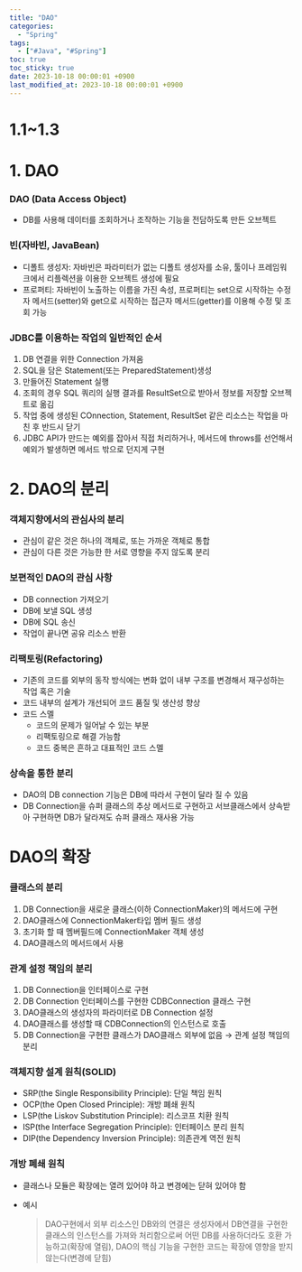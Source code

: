 ```yaml
---
title: "DAO"
categories:
  - "Spring"
tags:
  - ["#Java", "#Spring"]
toc: true
toc_sticky: true
date: 2023-10-18 00:00:01 +0900
last_modified_at: 2023-10-18 00:00:01 +0900
---
```

# 1.1~1.3

# 1. DAO

### DAO (Data Access Object)

- DB를 사용해 데이터를 조회하거나 조작하는 기능을 전담하도록 만든 오브젝트

### 빈(자바빈, JavaBean)

- 디폴트 생성자: 자바빈은 파라미터가 없는 디폴트 생성자를 소유, 툴이나 프레임워크에서 리플렉션을 이용한 오브젝트 생성에 필요
- 프로퍼티: 자바빈이 노출하는 이름을 가진 속성, 프로퍼티는 set으로 시작하는 수정자 메서드(setter)와 get으로 시작하는 접근자 메서드(getter)를 이용해 수정 및 조회 가능

### JDBC를 이용하는 작업의 일반적인 순서

1. DB 연결을 위한 Connection 가져옴
2. SQL을 담은 Statement(또는 PreparedStatement)생성
3. 만들어진 Statement 실행
4. 조회의 경우 SQL 쿼리의 실행 결과를 ResultSet으로 받아서 정보를 저장할 오브젝트로 옮김
5. 작업 중에 생성된 COnnection, Statement, ResultSet 같은 리소스는 작업을 마친 후 반드시 닫기
6. JDBC API가 만드는 예외를 잡아서 직접 처리하거나, 메서드에 throws를 선언해서 예외가 발생하면 메서드 밖으로 던지게 구현

# 2. DAO의 분리

### 객체지향에서의 관심사의 분리

- 관심이 같은 것은 하나의 객체로, 또는 가까운 객체로 통합
- 관심이 다른 것은 가능한 한 서로 영향을 주지 않도록 분리

### 보편적인 DAO의 관심 사항

- DB connection 가져오기
- DB에 보낼 SQL 생성
- DB에 SQL 송신
- 작업이 끝나면 공유 리소스 반환

### 리팩토링(Refactoring)

- 기존의 코드를 외부의 동작 방식에는 변화 없이 내부 구조를 변경해서 재구성하는 작업 혹은 기술
- 코드 내부의 설계가 개선되어 코드 품질 및 생산성 향상
- 코드 스멜
    - 코드의 문제가 일어날 수 있는 부분
    - 리팩토링으로 해결 가능함
    - 코드 중복은 흔하고 대표적인 코드 스멜

### 상속을 통한 분리

- DAO의 DB connection 기능은 DB에 따라서 구현이 달라 질 수 있음
- DB Connection을 슈퍼 클래스의 추상 메서드로 구현하고 서브클래스에서 상속받아 구현하면 DB가 달라져도 슈퍼 클래스 재사용 가능

# DAO의 확장

### 클래스의 분리

1. DB Connection을 새로운 클래스(이하 ConnectionMaker)의 메서드에 구현
2. DAO클래스에 ConnectionMaker타입 멤버 필드 생성
3. 초기화 할 때 멤버필드에 ConnectionMaker 객체 생성
4. DAO클래스의 메서드에서 사용

### 관계 설정 책임의 분리

1. DB Connection을 인터페이스로 구현
2. DB Connection 인터페이스를 구현한 CDBConnection 클래스 구현
3. DAO클래스의 생성자의 파라미터로 DB Connection 설정
4. DAO클래스를 생성할 때 CDBConnection의 인스턴스로 호출
5. DB Connection을 구현한 클래스가 DAO클래스 외부에 없음 → 관계 설정 책임의 분리

### 객체지향 설계 원칙(SOLID)

- SRP(the Single Responsibility Principle): 단일 책임 원칙
- OCP(the Open Closed Principle): 개방 폐쇄 원칙
- LSP(the Liskov Substitution Principle): 리스코프 치환 원칙
- ISP(the Interface Segregation Principle): 인터페이스 분리 원칙
- DIP(the Dependency Inversion Principle): 의존관계 역전 원칙

### 개방 폐쇄 원칙

- 클래스나 모듈은 확장에는 열려 있어야 하고 변경에는 닫혀 있어야 함
- 예시
    
    > DAO구현에서 외부 리소스인 DB와의 연결은 생성자에서 DB연결을 구현한 클래스의 인스턴스를 가져와 처리함으로써 어떤 DB를 사용하더라도 호환 가능하고(확장에 열림), DAO의 핵심 기능을 구현한 코드는 확장에 영향을 받지 않는다(변경에 닫힘)
    >